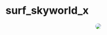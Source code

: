 # surf_skyworld_x
<div style="display: flex; justify-content: center;">
    <img src="https://github.com/CombatSurfCS2/surf_skyworld/assets/102309602/13e8f1f5-ae4c-4953-a297-cb8ba5196b64" style="border-radius: 10px"/>
</div>



